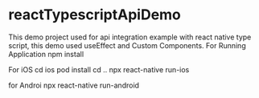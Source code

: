 # reactTypescriptApiDemo
This demo project used for api integration example with react native type script, this demo used useEffect and Custom Components.
For Running Application
npm install

For iOS
cd ios
pod install
cd ..
npx react-native run-ios

for Androi
npx react-native run-android
